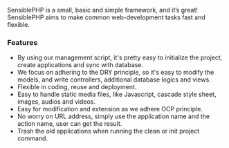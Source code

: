 SensiblePHP is a small, basic and simple framework, and it’s great! SensiblePHP aims to make common web-development tasks fast and flexible.

### Features ###
  * By using our management script, it's pretty easy to initialize the project, create applications and sync with database.
  * We focus on adhering to the DRY principle, so it's easy to modify the models, and write controllers, additional database logics and views.
  * Flexible in coding, reuse and deployment.
  * Easy to handle static media files, like Javascript, cascade style sheet, images, audios and videos.
  * Easy for modification and extension as we adhere OCP principle.
  * No worry on URL address, simply use the application name and the action name, user can get the result.
  * Trash the old applications when running the clean or init project command.